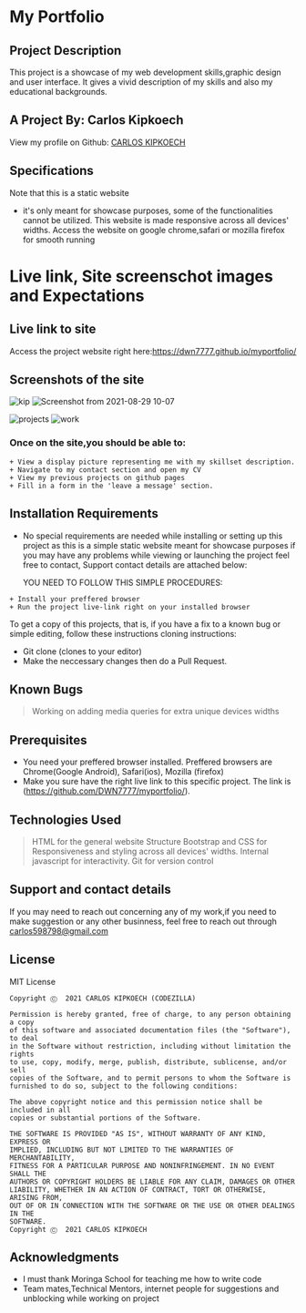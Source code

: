 # My Portfolio

## Project Description
This project is a showcase of my web development skills,graphic design and user interface. It gives a vivid description of my skills and also my educational
backgrounds.

## A Project By: Carlos Kipkoech
 View my profile on Github: [CARLOS KIPKOECH](https://github.com/DWN7777/)

## Specifications
Note that this is a static website
 - it's only meant for showcase purposes, some of the functionalities cannot be utilized.
This website is made responsive across all devices' widths.
Access the website on google chrome,safari or mozilla firefox for smooth running 


# Live link, Site screenschot images and Expectations
##  Live link to site
Access the project website right here:https://dwn7777.github.io/myportfolio/

##  Screenshots of the site
  ![kip](https://user-images.githubusercontent.com/87478982/131252868-c6dbe475-0456-4be3-b854-633f4c6f82e5.png) ![Screenshot from 2021-08-29 10-07](https://user-images.githubusercontent.com/87478982/131252950-f87928ca-dfbb-4bd7-9b67-8e871d6216f0.png)

![projects](https://user-images.githubusercontent.com/87478982/131252997-19c40fd7-88ff-45ed-b056-8d504d29d359.png) ![work](https://user-images.githubusercontent.com/87478982/131253004-24ebf31d-a934-4800-b6ed-f1c7c0412890.png)



### Once on the site,you should be able to:
```
+ View a display picture representing me with my skillset description.
+ Navigate to my contact section and open my CV 
+ View my previous projects on github pages
+ Fill in a form in the 'leave a message' section.

```


## Installation Requirements
* No special requirements are needed while installing or setting up this project as this is a simple static website meant for showcase purposes
if you may have any problems while viewing or launching the project feel free to contact, Support contact details are attached below:

   YOU NEED TO FOLLOW THIS SIMPLE PROCEDURES:
```
+ Install your preffered browser
+ Run the project live-link right on your installed browser

```
To get a copy of this projects, that is, if you have a fix to a known bug or simple editing, follow these instructions cloning instructions:

+ Git clone (clones to your editor)
+ Make the neccessary changes then do a Pull Request.

## Known Bugs
> Working on adding media queries for extra unique devices widths 

## Prerequisites
- You need your preffered browser installed. Preffered browsers are Chrome(Google Android), Safari(ios), Mozilla (firefox)
- Make you sure have the right live link to this specific project. The link is (https://github.com/DWN7777/myportfolio/).

## Technologies Used
> HTML for the general website Structure 
> Bootstrap and CSS for Responsiveness and styling across all devices' widths.
> Internal javascript for interactivity. Git  for version control

## Support and contact details
If you may need to reach out concerning any of my work,if you need to make suggestion or any other businness, feel free to reach out through 
carlos598798@gmail.com

## License
MIT License
```
Copyright Ⓒ  2021 CARLOS KIPKOECH (CODEZILLA)

Permission is hereby granted, free of charge, to any person obtaining a copy
of this software and associated documentation files (the "Software"), to deal
in the Software without restriction, including without limitation the rights
to use, copy, modify, merge, publish, distribute, sublicense, and/or sell
copies of the Software, and to permit persons to whom the Software is
furnished to do so, subject to the following conditions:

The above copyright notice and this permission notice shall be included in all
copies or substantial portions of the Software.

THE SOFTWARE IS PROVIDED "AS IS", WITHOUT WARRANTY OF ANY KIND, EXPRESS OR
IMPLIED, INCLUDING BUT NOT LIMITED TO THE WARRANTIES OF MERCHANTABILITY,
FITNESS FOR A PARTICULAR PURPOSE AND NONINFRINGEMENT. IN NO EVENT SHALL THE
AUTHORS OR COPYRIGHT HOLDERS BE LIABLE FOR ANY CLAIM, DAMAGES OR OTHER
LIABILITY, WHETHER IN AN ACTION OF CONTRACT, TORT OR OTHERWISE, ARISING FROM,
OUT OF OR IN CONNECTION WITH THE SOFTWARE OR THE USE OR OTHER DEALINGS IN THE
SOFTWARE.
Copyright Ⓒ  2021 CARLOS KIPKOECH
```
## Acknowledgments

* I must thank Moringa School for teaching me how to write code 
* Team mates,Technical Mentors, internet people for suggestions and unblocking while working on project
